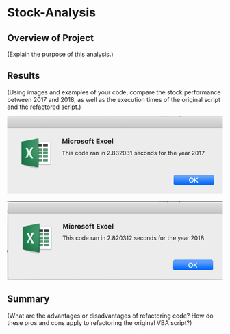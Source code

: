 # Stock-Analysis

## Overview of Project
(Explain the purpose of this analysis.)

## Results
(Using images and examples of your code, compare the stock performance between 2017 and 2018, as well as the execution times of the original script and the refactored script.)

![alt text](https://github.com/niklasax/stock-analysis/blob/main/VBA_Challenge_2017.png)

![alt text](https://github.com/niklasax/stock-analysis/blob/main/VBA_Challenge_2018.png)

## Summary
(What are the advantages or disadvantages of refactoring code?
How do these pros and cons apply to refactoring the original VBA script?)
